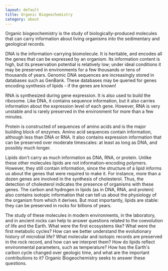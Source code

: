 ```yaml
---
layout: default
title: Organic Biogeochemistry
category: about
---
```


Organic biogeochemistry is the study of  biologically-produced molecules that can carry information about living organisms into the sedimentary and geological records.

DNA is the information-carrying biomolecule. It is heritable, and encodes all the genes that can be expressed by an organism. Its information content is high, but its preservation potential is relatively low;  under ideal conditions it may be preserved in environments for a few thousands or tens of thousands of years. Genomic DNA sequences are increasingly stored in databases such as GenBank. These databases may be queried for genes encoding synthesis of lipids - if the genes are known!

RNA is synthesized during gene expression. It is also used to build the ribosome. Like DNA, it contains sequence information, but it also carries information about the expression level of each gene. However, RNA is very unstable and is rarely preserved in the environment for more than a few minutes.

Protein is constructed of sequences of amino acids and is the major building block of enzymes. Amino acid sequences contain information, although less than DNA or RNA. It also contains expression information that can be preserved over moderate timescales: at least as long as DNA, and possibly much longer.

Lipids don't carry as much information as DNA, RNA, or protein. Unlike these other molecules lipids are not information-encoding polymers. However, they still contain information, since the structure of a lipid informs us about the genes that were required to make it. For instance, more than a dozen genes are involved in the synthesis of cholesterol. Thus, the detection of cholesterol indicates the presence of organisms with these genes. The carbon and hydrogen in lipids (as in DNA, RNA, and protein) also contains isotopic information that can tell us about the physiology of the organism from which it derives. But most importantly, lipids are stable: they can be preserved in rocks for billions of years.

The study of these molecules in modern environments, in the laboratory, and in ancient rocks can help to answer  questions related to the coevolution of life and the Earth. What were the first ecosystems like? What were the first metabolic cycles? How can we better understand the evolutionary history of microbial life? What molecular and isotopic records are preserved in the rock record, and how can we interpret them? How do lipids reflect environmental parameters, such as temperature? How has the Earth's carbon cycle changed over geologic time, and what are the important contributions to it? Organic Biogeochemistry seeks to answer these questions.
	